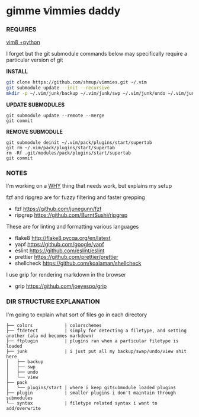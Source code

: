 gimme 𝕧immies daddy
===================

### REQUIRES

[vim8 +python](https://github.com/shmup/vimmies/wiki/Installing-vim8)

I forget but the git submodule commands below may specifically require a particular version of git

**INSTALL**

```sh
git clone https://github.com/shmup/vimmies.git ~/.vim
git submodule update --init --recursive
mkdir -p ~/.vim/junk/backup ~/.vim/junk/swp ~/.vim/junk/undo ~/.vim/junk/view
```

**UPDATE SUBMODULES**
```
git submodule update --remote --merge
git commit
```

**REMOVE SUBMODULE**
```
git submodule deinit ~/.vim/pack/plugins/start/supertab
git rm ~/.vim/pack/plugins/start/supertab
rm -Rf .git/modules/pack/plugins/start/supertab
git commit
```

### NOTES

I'm working on a [WHY](docs/WHY.md) thing that needs work, but explains my setup

fzf and ripgrep are for fuzzy filtering and faster grepping

* fzf        https://github.com/junegunn/fzf
* ripgrep    https://github.com/BurntSushi/ripgrep

These are for linting and formatting various languages

* flake8     http://flake8.pycqa.org/en/latest
* yapf       https://github.com/google/yapf
* eslint     https://github.com/eslint/eslint
* prettier   https://github.com/prettier/prettier
* shellcheck https://github.com/koalaman/shellcheck

I use grip for rendering markdown in the browser

* grip       https://github.com/joeyespo/grip

### DIR STRUCTURE EXPLANATION

I'm going to explain what sort of files go in each directory

```
├── colors            | colorschemes
├── ftdetect          | simply for detecting a filetype, and setting another (ala md becomes markdown)
├── ftplugin          | plugins ran when a particular filetype is loaded
├── junk              | i just put all my backup/swap/undo/view shit here
│   ├── backup
│   ├── swp
│   ├── undo
│   └── view
├── pack
│   └── plugins/start | where i keep gitsubmodule loaded plugins
├── plugin            | smaller plugins i don't maintain through submodules
└── syntax            | filetype related syntax i want to add/overwrite
```
